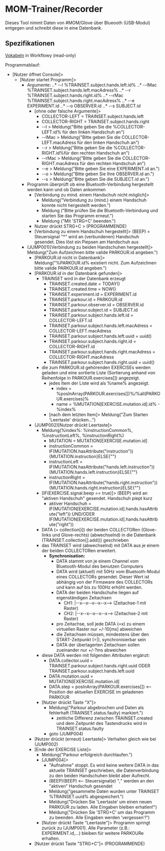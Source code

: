 # MOM-Trainer/Recorder

Dieses Tool nimmt Daten von #MOM/Glove über Blueooth (USB-Modul) entgegen und schreibt diese in eine Datenbank.

## Spezifikationen
[Vokabeln](https://workflowy.com/s/qrLIZmQBRp) in Workflowy (read-only)

Programmablauf:
- [Nutzer öffnet Console]>
  - [Nutzer startet Programm]>
    - Argumente:
      ..* --l %TRAINSET.subject.hands.left.id%
      ..* --lMac %TRAINSET.subject.hands.left.macAdress%
      ..* --r %TRAINSET.subject.hands.right.id%
      ..* --rMac %TRAINSET.subject.hands.right.macAdress%
      ..* --e EXPERIMENT.id
      ..* --o OBSERVER.id
      ..* --s SUBJECT.id
      - [ohne oder falsche Argumente]>
        - COLLECTOR-LEFT = TRAINSET.subject.hands.left
        - COLLECTOR-RIGHT = TRAINSET.subject.hands.right
        + --l > Meldung("Bitte geben Sie die %COLLECTOR-LEFT.id% für den linken Handschuh an")
        + --lMac > Meldung("Bitte geben Sie die COLLECTOR-LEFT.macAdress für den linken Handschuh an")
        + --r > Meldung("Bitte geben Sie die %COLLECTOR-RIGHT.id%für den rechten Handschuh an")
        + --rMac > Meldung("Bitte geben Sie die COLLECTOR-RIGHT.macAdress für den rechten Handschuh an")
        + --e > Meldung("Bitte geben Sie eine EXPERIMENT.id an.")
        + --o > Meldung("Bitte geben Sie Ihre OBSERVER.id an.")
        + --s > Meldung("Bitte geben Sie die SUBJECT.id an.")
    - Programm überprüft ob eine Bluetooth-Verbindung hergestellt werden kann und ob Daten ankommen
      - [Verbindung zu mind. einem Handschuh nicht möglich]>
        - Meldung("Verbindung zu (mind.) einem Handschuh konnte nicht hergestellt werden.")
        - Meldung ("Bitte prüfen Sie die Bluetooth-Verbindung und starten Sie das Programm erneut.")
        - Meldung ("Mit 'STRG+C' beenden.")
      - Nutzer drückt STRG+C > (PROGRAMMENDE)
      - [Verbindung zu einem Handschuh hergestellt]> (BEEP) = Steuersignal "*" wird an (verbundenen) Handschuh gesendet. Dies löst ein Piepsen am Handschuh aus
    - (JUMP001)[Verbindung zu beiden Handschuhen hergestellt]> Meldung("Zum Aufzeichnen bitte valide PARKOUR.id angeben.")
      - [PARKOUR.id nicht in Datenbank]> Meldung("%PARKOUR.id% existiert nicht. Zum Aufzeichnen bitte valide PARKOUR.id angeben.")
      - [PARKOUR.id in der Datenbank gefunden]>
        - TRAINSET wird in der Datenbank erzeugt
          - TRAINSET.created.date = TODAY()
          - TRAINSET.created.time = NOW()
          - TRAINSET.experiment.id = EXPERIMENT.id
          - TRAINSET.parkour.id = PARKOUR.id
          - TRAINSET.parkour.observer.id = OBSERVER.id
          - TRAINSET.parkour.subject.id = SUBJECT.id
          - TRAINSET.parkour.subject.hands.left.id = COLLECTOR-LEFT.id
          - TRAINSET.parkour.subject.hands.left.macAdress = COLLECTOR-LEFT.macAdress
          - TRAINSET.parkour.subject.hands.left.uuid = uuid()
          - TRAINSET.parkour.subject.hands.right.id = COLLECTOR-RIGHT.id
          - TRAINSET.parkour.subject.hands.right.macAdress = COLLECTOR-RIGHT.macAdress
          - TRAINSET.parkour.subject.hands.right.uuid = uuid()
        - die zum PARKOUR.id gehörenden EXERCISEs werden geladen und eine sortierte Liste (Sortierung anhand von Reihenfolge in PARKOUR.exercises[]) angezeigt.
          - jedes Item der Liste wird als %name% angezeigt.
            + index = %posInArray(PARKOUR.exercises[])%/%all(PARKOUR.exercises)%
            + name = %MUTATION[EXERCISE.mutation.id].id% - %index%
          - [nach dem letzten Item]> Meldung("Zum Starten 'Leertaste' drücken...")
      - (JUMP002)[Nutzer drückt Leertaste]>
        - Meldung(%index%: %instructionCommon%, %instructionLeft%, %instructionRight%)
          + MUTATION = MUTATION[EXERCISE.mutation.id]
          + instructionCommon = IF(MUTATION.hasAttribute("instruction")){MUTATION.instruction}ELSE{""}
          + instructionLeft = IF(MUTATION.hasAttribute("hands.left.instruction")){MUTATION.hands.left.instruction}ELSE{""}
          + instructionRight = IF(MUTATION.hasAttribute("hands.right.instruction")){MUTATION.hands.right.instruction}ELSE{""}
        - [IF(EXERCISE.signal.beep == true)]> (BEEP) wird an "aktiven Handschuh" gesendet. Handschuh piept kurz
          + aktiver Handschuh = IF(MUTATION[EXERCISE.mutation.id].hands.hasAttribute("left")) UND/ODER IF(MUTATION[EXERCISE.mutation.id].hands.hasAttribute("right"))
        - DATA (= collection[i]) der beiden COLLECTORen (Glove-links und Glove-rechts) (abwechselnd) in die Datenbank (TRAINSET.collection[].add()) geschrieben
        - das TRAINSET wird (abwechselnd) mit DATA aus je einem der beiden COLLECTORen erweitert.
          - **Synchronisation:**
            - DATA stammt von je einem Channel vom Bluetooth-Modul des benutzen Computers
            - DATA wird (aktuell) mit 50Hz vom Bluetooth-Modul eines COLLECTORs gesendet. Dieser Wert ist abhängig von der Firmaware des COLLECTORs und kann auf bis zu 100Hz erhöht werden.
            - DATA der beiden Handschuhe liegen auf eigenständigen Zeitachsen
              - CH1: |--x--x--x--x--x--> (Zeitachse-1 mit Raster)
              - CH2: |--x--x--x--x--x--> (Zeitachse-2 mit Raster)
            - pro Zeitachse, soll jede DATA (=x) zu einem virtuellen Raster nur +/-10[ms] abweichen
            - die Zeitachsen müssen, mindestens über den START-Zeitpunkt (=|), synchronisierbar sein
            - DATA der überlagerten Zeitachsen sollen zueinander nur +/-?ms abweichen
        - diese DATA werden mit folgenden Attributen ergänzt:
          - DATA.collector.uuid = TRAINSET.parkour.subject.hands.right.uuid ODER TRAINSET.parkour.subject.hands.left.uuid
          - DATA.mutation.uuid = MUTATION[EXERCISE.mutation.id]
          - DATA.step =  posInArray(PARKOUR.exercises[]) <-- Position der aktuellen EXERCISE im geladenen PARKOUR
        - [Nutzer drückt Taste "X"]>
          - Meldung("Parkour abgebrochen und Daten als fehlerhaft (TRAINSET.status.faulty) markiert.")
            - zeitliche Differenz zwischen TRAINSET.created und dem Zeitpunkt des Tastendrucks wird in TRAINSET.status.faulty
          - goto (JUMP004)
      - [Nutzer drückt (erneut) Leertaste]> Verhalten gleich wie bei (JUMP002)
      - [Ende der EXERCISE Liste]>
        - Meldung("Parkour erfolgreich durchlaufen.")
        - [JUMP004]>
          - "Aufnahme" stoppt. Es wird keine weitere DATA in das aktuelle TRAINSET geschrieben, die Datenverbindung zu den beiden Handschuhen bleibt aber Aufrecht.
          - (BEEP)(BEEP) <-- Steuersignal(e) "*,*" werden an den "aktiven" Handschuh gesendet
          - Meldung("gesammelte Daten wurden unter TRAINSET %TRAINSET.uuid% abgespeichert.")
          - Meldung("Drücken Sie 'Leertaste' um einen neuen PARKOUR zu laden. Alle Eingaben bleiben erhatlen!")
          - Meldung("Drücken Sie 'STRG+C' um das Programm zu beenden. Alle Eingaben werden 'vergessen'!")
        - [Nutzer drückt Taste "Leertaste"]> Programm springt zurück zu (JUMP001). Alle Parameter (z.B.: EXPERIMENT.id,...) bleiben für weitere PARKOURe erhalten.
      - [Nutzer drückt Taste "STRG+C"]> (PROGRAMMENDE)
